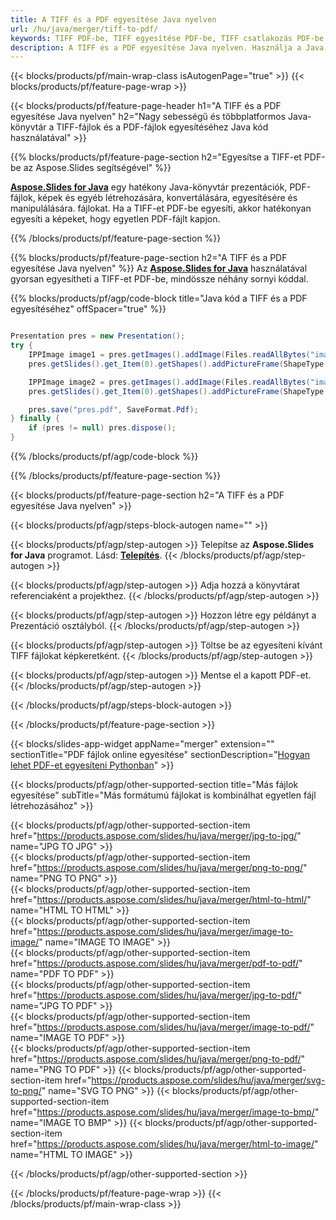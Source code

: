 ```yaml
---
title: A TIFF és a PDF egyesítése Java nyelven
url: /hu/java/merger/tiff-to-pdf/
keywords: TIFF PDF-be, TIFF egyesítése PDF-be, TIFF csatlakozás PDF-be, PDF, TIFF, Java API, Java könyvtár
description: A TIFF és a PDF egyesítése Java nyelven. Használja a Java könyvtár API-t a TIFF és a PDF kombinálásához
---
```


{{< blocks/products/pf/main-wrap-class isAutogenPage="true" >}}
{{< blocks/products/pf/feature-page-wrap >}}

{{< blocks/products/pf/feature-page-header h1="A TIFF és a PDF egyesítése Java nyelven" h2="Nagy sebességű és többplatformos Java-könyvtár a TIFF-fájlok és a PDF-fájlok egyesítéséhez Java kód használatával" >}}

{{% blocks/products/pf/feature-page-section h2="Egyesítse a TIFF-et PDF-be az Aspose.Slides segítségével" %}}

[**Aspose.Slides for Java**](https://products.aspose.com/slides/hu/java/) egy hatékony Java-könyvtár prezentációk, PDF-fájlok, képek és egyéb létrehozására, konvertálására, egyesítésére és manipulálására. fájlokat. Ha a TIFF-et PDF-be egyesíti, akkor hatékonyan egyesíti a képeket, hogy egyetlen PDF-fájlt kapjon.

{{% /blocks/products/pf/feature-page-section %}}




{{% blocks/products/pf/feature-page-section  h2="A TIFF és a PDF egyesítése Java nyelven" %}}
Az [**Aspose.Slides for Java**](https://products.aspose.com/slides/hu/java/) használatával gyorsan egyesítheti a TIFF-et PDF-be, mindössze néhány sornyi kóddal.

{{% blocks/products/pf/agp/code-block title="Java kód a TIFF és a PDF egyesítéséhez" offSpacer="true" %}}
```java

Presentation pres = new Presentation();
try {
    IPPImage image1 = pres.getImages().addImage(Files.readAllBytes("image1.tif"));
    pres.getSlides().get_Item(0).getShapes().addPictureFrame(ShapeType.Rectangle, 0, 0, 100, 100, image1);

    IPPImage image2 = pres.getImages().addImage(Files.readAllBytes("image2.tif"));
    pres.getSlides().get_Item(0).getShapes().addPictureFrame(ShapeType.Rectangle, 0, 200, 100, 100, image2);

    pres.save("pres.pdf", SaveFormat.Pdf);
} finally {
    if (pres != null) pres.dispose();
}
```
{{% /blocks/products/pf/agp/code-block %}}

{{% /blocks/products/pf/feature-page-section %}}




{{< blocks/products/pf/feature-page-section  h2="A TIFF és a PDF egyesítése Java nyelven" >}}


{{< blocks/products/pf/agp/steps-block-autogen name="" >}}


{{< blocks/products/pf/agp/step-autogen >}}
Telepítse az **Aspose.Slides for Java** programot. Lásd: [**Telepítés**](https://docs.aspose.com/slides/java/installation/).
{{< /blocks/products/pf/agp/step-autogen >}}

{{< blocks/products/pf/agp/step-autogen >}}
Adja hozzá a könyvtárat referenciaként a projekthez.
{{< /blocks/products/pf/agp/step-autogen >}}

{{< blocks/products/pf/agp/step-autogen >}}
Hozzon létre egy példányt a Prezentáció osztályból.
{{< /blocks/products/pf/agp/step-autogen >}}

{{< blocks/products/pf/agp/step-autogen >}}
Töltse be az egyesíteni kívánt TIFF fájlokat képkeretként.
{{< /blocks/products/pf/agp/step-autogen >}}

{{< blocks/products/pf/agp/step-autogen >}}
Mentse el a kapott PDF-et.
{{< /blocks/products/pf/agp/step-autogen >}}


{{< /blocks/products/pf/agp/steps-block-autogen >}}


{{< /blocks/products/pf/feature-page-section >}}




{{< blocks/slides-app-widget  appName="merger" extension="" sectionTitle="PDF fájlok online egyesítése" sectionDescription="[Hogyan lehet PDF-et egyesíteni Pythonban](https://products.aspose.com/slides/hu/python-net/merge/pdf/)" >}}

{{< blocks/products/pf/agp/other-supported-section title="Más fájlok egyesítése" subTitle="Más formátumú fájlokat is kombinálhat egyetlen fájl létrehozásához" >}}

{{< blocks/products/pf/agp/other-supported-section-item href="https://products.aspose.com/slides/hu/java/merger/jpg-to-jpg/" name="JPG TO JPG" >}}  
{{< blocks/products/pf/agp/other-supported-section-item href="https://products.aspose.com/slides/hu/java/merger/png-to-png/" name="PNG TO PNG" >}}  
{{< blocks/products/pf/agp/other-supported-section-item href="https://products.aspose.com/slides/hu/java/merger/html-to-html/" name="HTML TO HTML" >}}  
{{< blocks/products/pf/agp/other-supported-section-item href="https://products.aspose.com/slides/hu/java/merger/image-to-image/" name="IMAGE TO IMAGE" >}}  
{{< blocks/products/pf/agp/other-supported-section-item href="https://products.aspose.com/slides/hu/java/merger/pdf-to-pdf/" name="PDF TO PDF" >}}  
{{< blocks/products/pf/agp/other-supported-section-item href="https://products.aspose.com/slides/hu/java/merger/jpg-to-pdf/" name="JPG TO PDF" >}}  
{{< blocks/products/pf/agp/other-supported-section-item href="https://products.aspose.com/slides/hu/java/merger/image-to-pdf/" name="IMAGE TO PDF" >}}  
{{< blocks/products/pf/agp/other-supported-section-item href="https://products.aspose.com/slides/hu/java/merger/png-to-pdf/" name="PNG TO PDF" >}}
{{< blocks/products/pf/agp/other-supported-section-item href="https://products.aspose.com/slides/hu/java/merger/svg-to-png/" name="SVG TO PNG" >}} 
{{< blocks/products/pf/agp/other-supported-section-item href="https://products.aspose.com/slides/hu/java/merger/image-to-bmp/" name="IMAGE TO BMP" >}} 
{{< blocks/products/pf/agp/other-supported-section-item href="https://products.aspose.com/slides/hu/java/merger/html-to-image/" name="HTML TO IMAGE" >}}  
  


{{< /blocks/products/pf/agp/other-supported-section >}}

{{< /blocks/products/pf/feature-page-wrap >}}
{{< /blocks/products/pf/main-wrap-class >}}